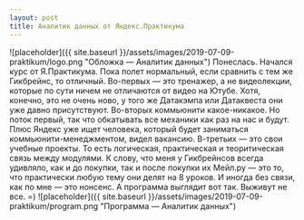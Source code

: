 ```yaml
---
layout: post
title: Аналитик данных от Яндекс.Практикума
---
```


![placeholder]({{ site.baseurl }}/assets/images/2019-07-09-praktikum/logo.png "Обложка — Аналитик данных")
Понеслась. Начался курс от Я.Практикума. Пока полет нормальный, если сравнить с тем же Гикбрейнс, то отличный. Во-первых — это тренажер, а не видеолекции, которые по сути ничем не отличаются от видео на Ютубе. Хотя, конечно, это не очень ново, у того же Датакэмпа или Датаквеста они уже давно присутствуют. Во-вторых коммьюнити какое-никакое. Но поток первый, так что обкатывать все механики как раз на нас и будут. Плюс Яндекс уже ищет человека, который будет заниматься коммьюнити-менеджментом, видел вакансию. В-третьих — это свои учебные проекты. То есть логическая, практическая и теоритическая связь между модулями. К слову, что меня у Гикбрейнсов всегда удивляло, как и до покупки, так и после покупки их Мейл.ру — это то, что практически любую тему они делят на 8 уроков. И иногда без связи, как по мне — это нонсенс. А программа выглядит вот так. Выживут не все. =)
![placeholder]({{ site.baseurl }}/assets/images/2019-07-09-praktikum/program.png "Программа — Аналитик данных")
